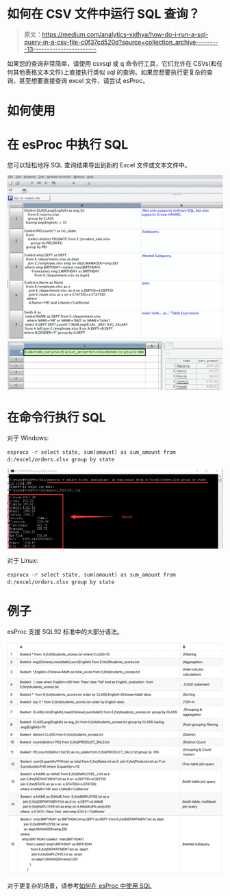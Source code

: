 # 如何在 CSV 文件中运行 SQL 查询？

> 原文：<https://medium.com/analytics-vidhya/how-do-i-run-a-sql-query-in-a-csv-file-c0f37cd520d?source=collection_archive---------13----------------------->

如果您的查询非常简单，请使用 csvsql 或 q 命令行工具，它们允许在 CSVs(和任何其他表格文本文件)上直接执行类似 sql 的查询。如果您想要执行更复杂的查询，甚至想要直接查询 excel 文件，请尝试 esProc。

# 如何使用

# 在 esProc 中执行 SQL

您可以轻松地将 SQL 查询结果导出到新的 Excel 文件或文本文件中。

![](img/d1162e7a7799b4e4424e4f8f33e5537a.png)![](img/eee87fb7c59118ca2777ba3968e2acb9.png)

# 在命令行执行 SQL

对于 Windows:

`esprocx -r select state, sum(amount) as sum_amount from d:/excel/orders.xlsx group by state`

![](img/91240f26238b20405720b6a4d0f0d73e.png)

对于 Linux:

`esprocx -r select state, sum(amount) as sum_amount from d:/excel/orders.xlsx group by state`

# 例子

esProc 支援 SQL92 标准中的大部分语法。

![](img/2947056b73a1bea5a253d3f8dc926e5a.png)![](img/7d97fd3437aada6ab5c4e8f449324429.png)

对于更复杂的场景，请参考[如何在 esProc 中使用 SQL](http://c.raqsoft.com/article/1603680137640)
